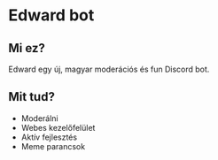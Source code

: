 # Edward bot

Mi ez?
------
  Edward egy új, magyar moderációs és fun Discord bot.

Mit tud?
--------
  - Moderálni
  - Webes kezelőfelület
  - Aktív fejlesztés
  - Meme parancsok
